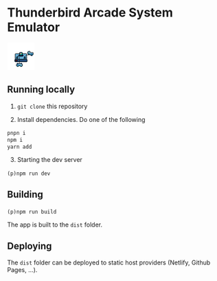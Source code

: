 # Thunderbird Arcade System Emulator

![TES](../assets/console.png)

## Running locally

1. `git clone` this repository

2. Install dependencies. Do one of the following
```
pnpn i
npm i
yarn add
```

3. Starting the dev server

`(p)npm run dev`

## Building

`(p)npm run build`

The app is built to the `dist` folder.

## Deploying

The `dist` folder can be deployed to static host providers (Netlify, Github Pages, ...).
